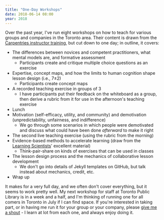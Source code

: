 ```yaml
---
title: "One-Day Workshops"
date: 2018-06-14 08:00
year: 2018
---
```


Over the past year,
I've run eight workshops on how to teach
for various groups and companies in the Toronto area.
Their content is drawn from the [Carpentries instructor training](http://carpentries.github.io/instructor-training/),
but cut down to one day;
in outline,
it covers:

- The differences between novices and competent practitioners, what mental models are, and formative assessment
  - Participants create and critique multiple choice questions as an exercise
- Expertise, concept maps, and how the limits to human cognition shape lesson design (i.e., 7&plusmn;2)
  - Participants create concept maps
- A recorded teaching exercise in groups of 3
  - I have participants put their feedback on the whiteboard as a group, then derive a rubric from it for use in the afternoon's teaching exercise
- Lunch
- Motivation (self-efficacy, utility, and community) and demotivation (unpredictability, unfairness, and indifference)
  - We go through some scenarios in which people were demotivated and discuss what could have been done *afterward* to make it right
- The second live teaching exercise (using the rubric from the morning)
- Evidence-based methods to accelerate learning (draw from the [Learning Scientists](http://learningscientists.org)' excellent material)
  - Think-pair-share on kinds of exercises that can be used in classes
- The lesson design process and the mechanics of collaborative lesson development
  - We don't go into details of Jekyll templates on GitHub, but talk instead about mechanics, credit, etc.
- Wrap up

It makes for a very full day, and we often don't cover everything, but it seems to work pretty well.
My next workshop for staff at Toronto Public Library is in a week and a half,
and I'm thinking of running one for all comers in Toronto in July if I can find space.
If you're interested in taking part,
or in having me run it for your group or your company,
please [give me a shout](mailto:gvwilson@third-bit.com) -
I learn at lot from each one,
and always enjoy doing it.
